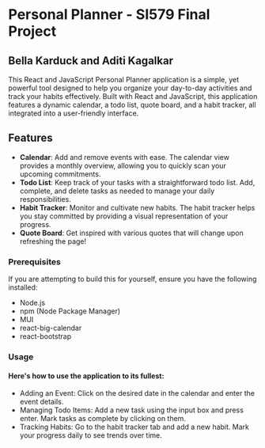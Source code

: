 # Personal Planner - SI579 Final Project

## Bella Karduck and Aditi Kagalkar

This React and JavaScript Personal Planner application is a simple, yet powerful tool designed to help you organize your day-to-day activities and track your habits effectively. Built with React and JavaScript, this application features a dynamic calendar, a todo list, quote board, and a habit tracker, all integrated into a user-friendly interface.

## Features

- **Calendar**: Add and remove events with ease. The calendar view provides a monthly overview, allowing you to quickly scan your upcoming commitments.
- **Todo List**: Keep track of your tasks with a straightforward todo list. Add, complete, and delete tasks as needed to manage your daily responsibilities.
- **Habit Tracker**: Monitor and cultivate new habits. The habit tracker helps you stay committed by providing a visual representation of your progress.
- **Quote Board**: Get inspired with various quotes that will change upon refreshing the page!

### Prerequisites

If you are attempting to build this for yourself, ensure you have the following installed:
- Node.js
- npm (Node Package Manager)
- MUI
- react-big-calendar
- react-bootstrap

### Usage

#### Here's how to use the application to its fullest:

- Adding an Event: Click on the desired date in the calendar and enter the event details.
- Managing Todo Items: Add a new task using the input box and press enter. Mark tasks as complete by clicking on them.
- Tracking Habits: Go to the habit tracker tab and add a new habit. Mark your progress daily to see trends over time.

